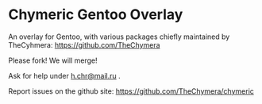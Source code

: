 Chymeric Gentoo Overlay
======================

An overlay for Gentoo, with various packages chiefly maintained by TheCyhmera:
https://github.com/TheChymera

Please fork! We will merge!

Ask for help under h.chr@mail.ru .

Report issues on the github site:
https://github.com/TheChymera/chymeric
